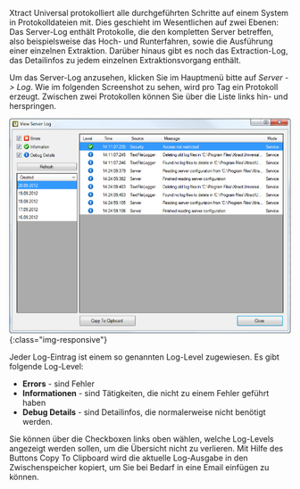 Xtract Universal protokolliert alle durchgeführten Schritte auf einem System in Protokolldateien mit. Dies geschieht im Wesentlichen auf zwei Ebenen: Das Server-Log enthält Protokolle, die den kompletten Server betreffen, also beispielsweise das Hoch- und Runterfahren, sowie die Ausführung einer einzelnen Extraktion. Darüber hinaus gibt es noch das Extraction-Log, das Detailinfos zu jedem einzelnen Extraktionsvorgang enthält. 

Um das Server-Log anzusehen, klicken Sie im Hauptmenü bitte auf *Server -> Log*. Wie im folgenden Screenshot zu sehen, wird pro Tag ein Protokoll erzeugt. Zwischen zwei Protokollen können Sie über die Liste links hin- und herspringen. 

![View-Server-Log](/img/content/View-Server-Log.png){:class="img-responsive"}

Jeder Log-Eintrag ist einem so genannten Log-Level zugewiesen. Es gibt folgende Log-Level:

- **Errors** - sind Fehler
- **Informationen** - sind Tätigkeiten, die nicht zu einem Fehler geführt haben
- **Debug Details** - sind Detailinfos, die normalerweise nicht benötigt werden.

Sie können über die Checkboxen links oben wählen, welche Log-Levels angezeigt werden sollen, um die Übersicht nicht zu verlieren. Mit Hilfe des Buttons Copy To Clipboard wird die aktuelle Log-Ausgabe in den Zwischenspeicher kopiert, um Sie bei Bedarf in eine Email einfügen zu können.
